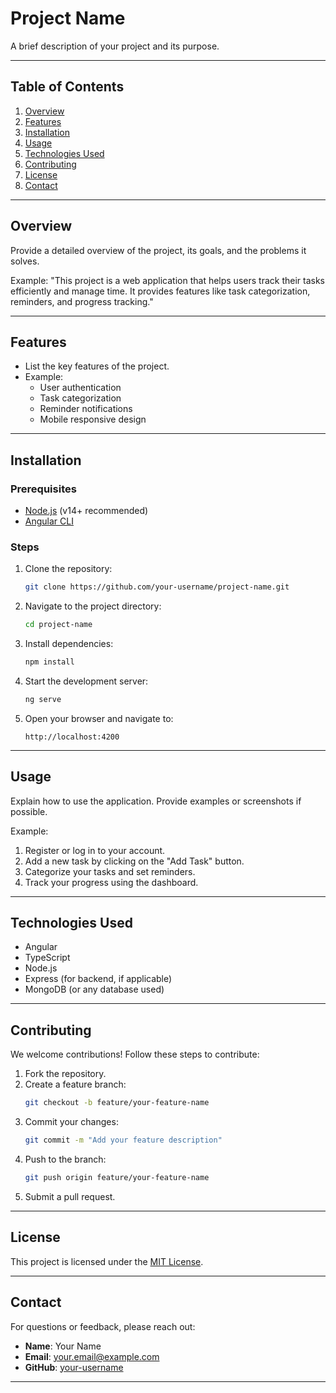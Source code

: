 # Project Name

A brief description of your project and its purpose.

---

## Table of Contents
1. [Overview](#overview)
2. [Features](#features)
3. [Installation](#installation)
4. [Usage](#usage)
5. [Technologies Used](#technologies-used)
6. [Contributing](#contributing)
7. [License](#license)
8. [Contact](#contact)

---

## Overview
Provide a detailed overview of the project, its goals, and the problems it solves.

Example:
"This project is a web application that helps users track their tasks efficiently and manage time. It provides features like task categorization, reminders, and progress tracking."

---

## Features
- List the key features of the project.
- Example:
  - User authentication
  - Task categorization
  - Reminder notifications
  - Mobile responsive design

---

## Installation
### Prerequisites
- [Node.js](https://nodejs.org/) (v14+ recommended)
- [Angular CLI](https://angular.io/cli)

### Steps
1. Clone the repository:
   ```bash
   git clone https://github.com/your-username/project-name.git
   ```
2. Navigate to the project directory:
   ```bash
   cd project-name
   ```
3. Install dependencies:
   ```bash
   npm install
   ```
4. Start the development server:
   ```bash
   ng serve
   ```
5. Open your browser and navigate to:
   ```
   http://localhost:4200
   ```

---

## Usage
Explain how to use the application. Provide examples or screenshots if possible.

Example:
1. Register or log in to your account.
2. Add a new task by clicking on the "Add Task" button.
3. Categorize your tasks and set reminders.
4. Track your progress using the dashboard.

---

## Technologies Used
- Angular
- TypeScript
- Node.js
- Express (for backend, if applicable)
- MongoDB (or any database used)

---

## Contributing
We welcome contributions! Follow these steps to contribute:
1. Fork the repository.
2. Create a feature branch:
   ```bash
   git checkout -b feature/your-feature-name
   ```
3. Commit your changes:
   ```bash
   git commit -m "Add your feature description"
   ```
4. Push to the branch:
   ```bash
   git push origin feature/your-feature-name
   ```
5. Submit a pull request.

---

## License
This project is licensed under the [MIT License](LICENSE).

---

## Contact
For questions or feedback, please reach out:
- **Name**: Your Name
- **Email**: your.email@example.com
- **GitHub**: [your-username](https://github.com/your-username)

---
